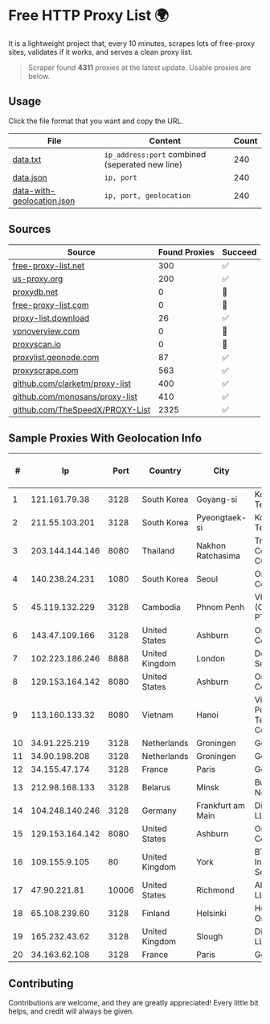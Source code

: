 
# Free HTTP Proxy List 🌍

It is a lightweight project that, every 10 minutes, scrapes lots of free-proxy sites, validates if it works, and serves a clean proxy list.


> Scraper found **4311** proxies at the latest update. Usable proxies are below.

## Usage

Click the file format that you want and copy the URL.


|File|Content|Count|
|----|-------|-----|
|[data.txt](https://raw.githubusercontent.com/themiralay/Proxy-List-World/master/data.txt)|`ip_address:port` combined (seperated new line)|240|
|[data.json](https://raw.githubusercontent.com/themiralay/Proxy-List-World/master/data.json)|`ip, port`|240|
|[data-with-geolocation.json](https://raw.githubusercontent.com/themiralay/Proxy-List-World/master/data-with-geolocation.json)|`ip, port, geolocation`|240|

## Sources

|Source|Found Proxies|Succeed|
|------|-------------|-------|
|[free-proxy-list.net](https://free-proxy-list.net)|300|✅|
|[us-proxy.org](https://www.us-proxy.org)|200|✅|
|[proxydb.net](http://proxydb.net)|0|🚫|
|[free-proxy-list.com](https://free-proxy-list.com/?page=&port=&type%5B%5D=http&type%5B%5D=https&up_time=0&search=Search)|0|🚫|
|[proxy-list.download](https://www.proxy-list.download/HTTP)|26|✅|
|[vpnoverview.com](https://vpnoverview.com/privacy/anonymous-browsing/free-proxy-servers)|0|🚫|
|[proxyscan.io](https://www.proxyscan.io)|0|🚫|
|[proxylist.geonode.com](https://proxylist.geonode.com/api/proxy-list?limit=300&page=1&sort_by=lastChecked&sort_type=desc&protocols=http,https)|87|✅|
|[proxyscrape.com](https://api.proxyscrape.com/v2/?request=displayproxies&protocol=http&timeout=10000&country=all&ssl=all&anonymity=all)|563|✅|
|[github.com/clarketm/proxy-list](https://raw.githubusercontent.com/clarketm/proxy-list/master/proxy-list-raw.txt)|400|✅|
|[github.com/monosans/proxy-list](https://raw.githubusercontent.com/monosans/proxy-list/main/proxies/http.txt)|410|✅|
|[github.com/TheSpeedX/PROXY-List](https://raw.githubusercontent.com/TheSpeedX/PROXY-List/master/http.txt)|2325|✅|


## Sample Proxies With Geolocation Info

|#|Ip|Port|Country|City|Internet Service Provider|
|-|--|----|-------|----|-------------------------|
|1|121.161.79.38|3128|South Korea|Goyang-si|Korea Telecom|
|2|211.55.103.201|3128|South Korea|Pyeongtaek-si|Korea Telecom|
|3|203.144.144.146|8080|Thailand|Nakhon Ratchasima|True Internet Corporation CO. Ltd.|
|4|140.238.24.231|1080|South Korea|Seoul|Oracle Corporation|
|5|45.119.132.229|3128|Cambodia|Phnom Penh|VIETTEL (CAMBODIA) PTE., LTD|
|6|143.47.109.166|3128|United States|Ashburn|Oracle Corporation|
|7|102.223.186.246|8888|United Kingdom|London|Dedicated Servers|
|8|129.153.164.142|8080|United States|Ashburn|Oracle Corporation|
|9|113.160.133.32|8080|Vietnam|Hanoi|VietNam Post and Telecom Corporation|
|10|34.91.225.219|3128|Netherlands|Groningen|Google LLC|
|11|34.90.198.208|3128|Netherlands|Groningen|Google LLC|
|12|34.155.47.174|3128|France|Paris|Google LLC|
|13|212.98.168.133|3128|Belarus|Minsk|Business Network|
|14|104.248.140.246|3128|Germany|Frankfurt am Main|DigitalOcean, LLC|
|15|129.153.164.142|8080|United States|Ashburn|Oracle Corporation|
|16|109.155.9.105|80|United Kingdom|York|BT Public Internet Service|
|17|47.90.221.81|10006|United States|Richmond|Alibaba.com LLC|
|18|65.108.239.60|3128|Finland|Helsinki|Hetzner Online GmbH|
|19|165.232.43.62|3128|United Kingdom|Slough|DigitalOcean, LLC|
|20|34.163.62.108|3128|France|Paris|Google LLC|



## Contributing

Contributions are welcome, and they are greatly appreciated! Every
little bit helps, and credit will always be given.

